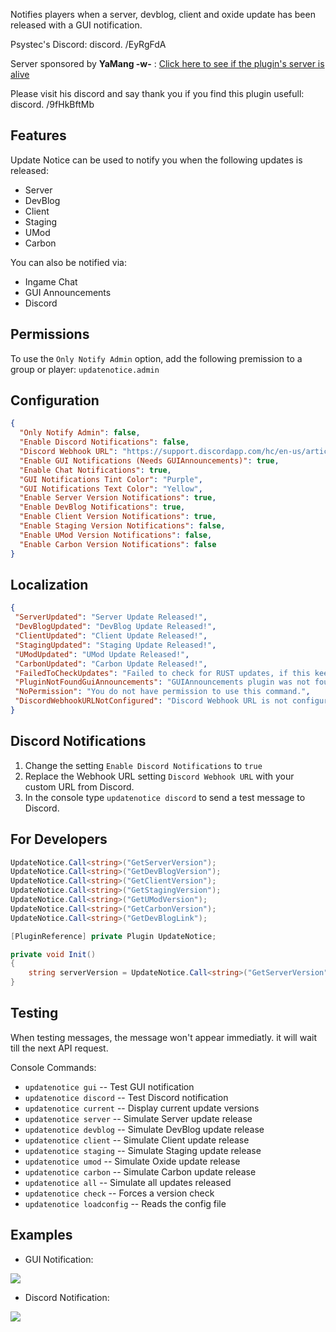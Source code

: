 Notifies players when a server, devblog, client and oxide update has been released with a GUI notification.

Psystec's Discord: discord. /EyRgFdA

Server sponsored by **YaMang -w-**   :   [Click here to see if the plugin's server is alive](https://stats.uptimerobot.com/4JoQvhYzPV/794997039)

Please visit his discord and say thank you if you find this plugin usefull: discord. /9fHkBftMb

## Features
 
Update Notice can be used to notify you when the following updates is released:

*  Server
*  DevBlog
*  Client
*  Staging
*  UMod
*  Carbon

You can also be notified via:

* Ingame Chat
* GUI Announcements
* Discord

## Permissions
 
To use the `Only Notify Admin` option, add the following premission to a group or player: `updatenotice.admin`

## Configuration
 
```json
{
  "Only Notify Admin": false,
  "Enable Discord Notifications": false,
  "Discord Webhook URL": "https://support.discordapp.com/hc/en-us/articles/228383668",
  "Enable GUI Notifications (Needs GUIAnnouncements)": true,
  "Enable Chat Notifications": true,
  "GUI Notifications Tint Color": "Purple",
  "GUI Notifications Text Color": "Yellow",
  "Enable Server Version Notifications": true,
  "Enable DevBlog Notifications": true,
  "Enable Client Version Notifications": true,
  "Enable Staging Version Notifications": false,
  "Enable UMod Version Notifications": false,
  "Enable Carbon Version Notifications": false
}
```

## Localization

 ```json
{
  "ServerUpdated": "Server Update Released!",
  "DevBlogUpdated": "DevBlog Update Released!",
  "ClientUpdated": "Client Update Released!",
  "StagingUpdated": "Staging Update Released!",
  "UModUpdated": "UMod Update Released!",
  "CarbonUpdated": "Carbon Update Released!",
  "FailedToCheckUpdates": "Failed to check for RUST updates, if this keeps happening please contact the developer.",
  "PluginNotFoundGuiAnnouncements": "GUIAnnouncements plugin was not found. Disabled by defaut.",
  "NoPermission": "You do not have permission to use this command.",
  "DiscordWebhookURLNotConfigured": "Discord Webhook URL is not configured."
}
```

## Discord Notifications

1. Change the setting `Enable Discord Notifications` to `true`
2. Replace the Webhook URL setting `Discord Webhook URL` with your custom URL from Discord.
3. In the console type `updatenotice discord` to send a test message to Discord.

## For Developers

```csharp
UpdateNotice.Call<string>("GetServerVersion");
UpdateNotice.Call<string>("GetDevBlogVersion");
UpdateNotice.Call<string>("GetClientVersion");
UpdateNotice.Call<string>("GetStagingVersion");
UpdateNotice.Call<string>("GetUModVersion");
UpdateNotice.Call<string>("GetCarbonVersion");
UpdateNotice.Call<string>("GetDevBlogLink");
```

```csharp
[PluginReference] private Plugin UpdateNotice;

private void Init()
{
    string serverVersion = UpdateNotice.Call<string>("GetServerVersion");
}
```

## Testing

When testing messages, the message won't appear immediatly. it will wait till the next API request.

Console Commands:

- `updatenotice gui` -- Test GUI notification
- `updatenotice discord` -- Test Discord notification
- `updatenotice current` -- Display current update versions
- `updatenotice server` -- Simulate Server update release
- `updatenotice devblog` -- Simulate DevBlog update release
- `updatenotice client` -- Simulate Client update release
- `updatenotice staging` -- Simulate Staging update release
- `updatenotice umod` -- Simulate Oxide update release
- `updatenotice carbon` -- Simulate Carbon update release
- `updatenotice all` -- Simulate all updates released
- `updatenotice check` -- Forces a version check
- `updatenotice loadconfig` -- Reads the config file

## Examples

- GUI Notification:

![](https://i.imgur.com/S53hip4.png)

- Discord Notification:

![](https://i.imgur.com/C3m1Pkc.png)